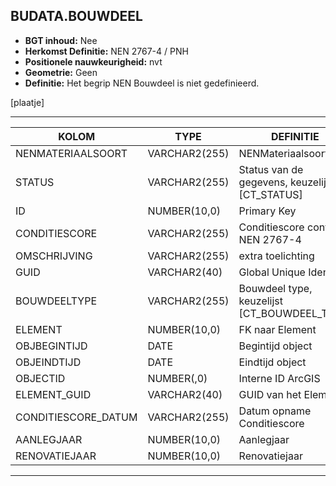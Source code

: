 ﻿## BUDATA.BOUWDEEL


* __BGT inhoud:__ Nee
* __Herkomst Definitie:__ NEN 2767-4 / PNH
* __Positionele nauwkeurigheid:__ nvt
* __Geometrie:__ Geen
* __Definitie:__ Het begrip NEN Bouwdeel is niet gedefinieerd.

[plaatje]

***

|KOLOM                           	|TYPE          	|DEFINITIE|
|------                          	|----          	|-----    |
|NENMATERIAALSOORT               	|VARCHAR2(255) 	|NENMateriaalsoort|
|STATUS                          	|VARCHAR2(255) 	|Status van de gegevens, keuzelijst [CT_STATUS]|
|ID                              	|NUMBER(10,0)  	|Primary Key|
|CONDITIESCORE                   	|VARCHAR2(255) 	|Conditiescore conform NEN 2767-4|
|OMSCHRIJVING                    	|VARCHAR2(255) 	|extra toelichting|
|GUID                            	|VARCHAR2(40)  	|Global Unique Identifier|
|BOUWDEELTYPE                    	|VARCHAR2(255) 	|Bouwdeel type, keuzelijst [CT_BOUWDEEL_TYPE]|
|ELEMENT                         	|NUMBER(10,0)  	|FK naar Element|
|OBJBEGINTIJD                      	|DATE          	|Begintijd object|
|OBJEINDTIJD                      	|DATE          	|Eindtijd object|
|OBJECTID                        	|NUMBER(,0)    	|Interne ID ArcGIS|
|ELEMENT_GUID						|VARCHAR2(40)	|GUID van het Element|
|CONDITIESCORE_DATUM               	|VARCHAR2(255) 	|Datum opname Conditiescore|
|AANLEGJAAR							|NUMBER(10,0)	|Aanlegjaar|
|RENOVATIEJAAR 						|NUMBER(10,0)	|Renovatiejaar|

***

